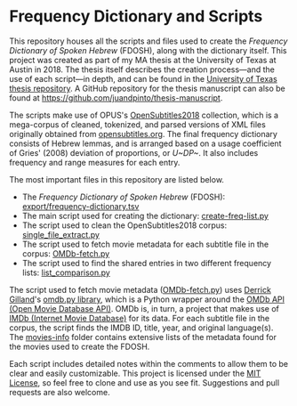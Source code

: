 # Frequency Dictionary and Scripts

This repository houses all the scripts and files used to create the *Frequency Dictionary of Spoken Hebrew* (FDOSH), along with the dictionary itself. This project was created as part of my MA thesis at the University of Texas at Austin in 2018. The thesis itself describes the creation process—and the use of each script—in depth, and can be found in the [University of Texas thesis repository](https://repositories.lib.utexas.edu/handle/2152/11). A GitHub repository for the thesis manuscript can also be found at <https://github.com/juandpinto/thesis-manuscript>.

The scripts make use of OPUS's [OpenSubtitles2018](http://opus.nlpl.eu/OpenSubtitles2018.php) collection, which is a mega-corpus of cleaned, tokenized, and parsed versions of XML files originally obtained from [opensubtitles.org](http://opensubtitles.org). The final frequency dictionary consists of Hebrew lemmas, and is arranged based on a usage coefficient of Gries' (2008) deviation of proportions, or *U~DP~*. It also includes frequency and range measures for each entry.

The most important files in this repository are listed below.

- The *Frequency Dictionary of Spoken Hebrew* (FDOSH): [export/frequency-dictionary.tsv](export/frequency-dictionary.tsv)
- The main script used for creating the dictionary: [create-freq-list.py](create-freq-list.py)
- The script used to clean the OpenSubtitles2018 corpus: [single_file_extract.py](single_file_extract.py)
- The script used to fetch movie metadata for each subtitle file in the corpus: [OMDb-fetch.py](OMDb-fetch.py)
- The script used to find the shared entries in two different frequency lists: [list_comparison.py](list_comparison.py)

The script used to fetch movie metadata ([OMDb-fetch.py](OMDb-fetch.py)) uses [Derrick Gilland](https://github.com/dgilland)'s [omdb.py library](https://github.com/dgilland/omdb.py), which is a Python wrapper around the [OMDb API (Open Movie Database API)](http://omdbapi.com). OMDb is, in turn, a project that makes use of [IMDb (Internet Movie Database)](http://www.imdb.com) for its data. For each subtitle file in the corpus, the script finds the IMDB ID, title, year, and original language(s). The [movies-info](movies-info/) folder contains extensive lists of the metadata found for the movies used to create the FDOSH.

Each script includes detailed notes within the comments to allow them to be clear and easily customizable. This project is licensed under the [MIT License](LICENSE), so feel free to clone and use as you see fit. Suggestions and pull requests are also welcome.
